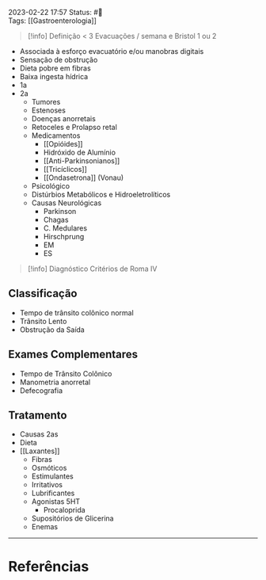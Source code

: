 2023-02-22 17:57
Status: #🌱   
Tags: [[Gastroenterologia]]
<br/>

>[!info] Definição
> < 3 Evacuações / semana e Bristol 1 ou 2

- Associada à esforço evacuatório e/ou manobras digitais
- Sensação de obstrução
- Dieta pobre em fibras
- Baixa ingesta hídrica
- 1a
- 2a
	- Tumores
	- Estenoses
	- Doenças anorretais
	- Retoceles e Prolapso retal
	- Medicamentos
		- [[Opióides]]
		- Hidróxido de Alumínio
		- [[Anti-Parkinsonianos]]
		- [[Tricíclicos]]
		- [[Ondasetrona]] (Vonau)
	- Psicológico
	- Distúrbios Metabólicos e Hidroeletrolíticos
	- Causas Neurológicas
		- Parkinson
		- Chagas
		- C. Medulares
		- Hirschprung
		- EM
		- ES

>[!info] Diagnóstico
>Critérios de Roma IV

## Classificação
- Tempo de trânsito colônico normal
- Trânsito Lento
- Obstrução da Saída

## Exames Complementares
- Tempo de Trânsito Colônico
- Manometria anorretal
- Defecografia
## Tratamento
- Causas 2as
- Dieta
- [[Laxantes]]
	- Fibras
	- Osmóticos
	- Estimulantes
	- Irritativos
	- Lubrificantes
	- Agonistas 5HT
		- Procaloprida
	- Supositórios de Glicerina
	- Enemas
____
# Referências

